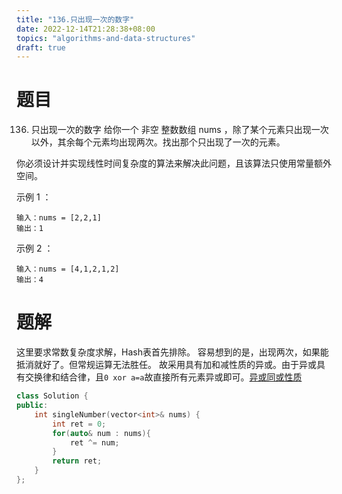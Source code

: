 ```yaml
---
title: "136.只出现一次的数字"
date: 2022-12-14T21:28:38+08:00
topics: "algorithms-and-data-structures"
draft: true
---
```


# 题目
136. 只出现一次的数字
给你一个 非空 整数数组 nums ，除了某个元素只出现一次以外，其余每个元素均出现两次。找出那个只出现了一次的元素。

你必须设计并实现线性时间复杂度的算法来解决此问题，且该算法只使用常量额外空间。


示例 1 ：
```
输入：nums = [2,2,1]
输出：1
```

示例 2 ：
```
输入：nums = [4,1,2,1,2]
输出：4
```

# 题解
这里要求常数复杂度求解，Hash表首先排除。
容易想到的是，出现两次，如果能抵消就好了。但常规运算无法胜任。
故采用具有加和减性质的异或。由于异或具有交换律和结合律，且`0 xor a=a`故直接所有元素异或即可。[异或同或性质](E:\Blogs\算法&数据结构\异或同或运算性质.md)

```cpp
class Solution {
public:
    int singleNumber(vector<int>& nums) {
        int ret = 0;
        for(auto& num : nums){
            ret ^= num;
        }
        return ret;
    }
};
```